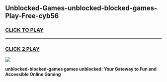 
## Unblocked-Games-unblocked-blocked-games-Play-Free-cyb56
<h3>
<a href="https://premium76.site?title=unblocked-blocked-games&ref=20A">CLICK TO PLAY</a></h3>
<hr>

<h3>
<a href="https://premium76.site?title=unblocked-blocked-games&ref=20A">CLICK 2 PLAY</a>
  
</h3>

<a href="https://premium76.site?title=unblocked-blocked-games&ref=20A"><img src="https://clearcache.store/games.png"></a>


**unblocked-blocked-games games unblocked: Your Gateway to Fun and Accessible Online Gaming**

